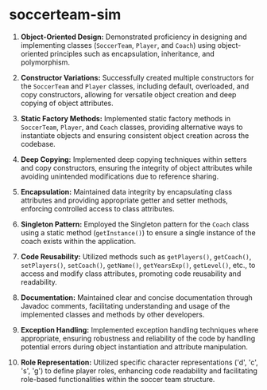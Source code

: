 # soccerteam-sim

1. **Object-Oriented Design:** Demonstrated proficiency in designing and implementing classes (`SoccerTeam`, `Player`, and `Coach`) using object-oriented principles such as encapsulation, inheritance, and polymorphism.

2. **Constructor Variations:** Successfully created multiple constructors for the `SoccerTeam` and `Player` classes, including default, overloaded, and copy constructors, allowing for versatile object creation and deep copying of object attributes.

3. **Static Factory Methods:** Implemented static factory methods in `SoccerTeam`, `Player`, and `Coach` classes, providing alternative ways to instantiate objects and ensuring consistent object creation across the codebase.

4. **Deep Copying:** Implemented deep copying techniques within setters and copy constructors, ensuring the integrity of object attributes while avoiding unintended modifications due to reference sharing.

5. **Encapsulation:** Maintained data integrity by encapsulating class attributes and providing appropriate getter and setter methods, enforcing controlled access to class attributes.

6. **Singleton Pattern:** Employed the Singleton pattern for the `Coach` class using a static method (`getInstance()`) to ensure a single instance of the coach exists within the application.

7. **Code Reusability:** Utilized methods such as `getPlayers()`, `getCoach()`, `setPlayers()`, `setCoach()`, `getName()`, `getYearsExp()`, `getLevel()`, etc., to access and modify class attributes, promoting code reusability and readability.

8. **Documentation:** Maintained clear and concise documentation through Javadoc comments, facilitating understanding and usage of the implemented classes and methods by other developers.

9. **Exception Handling:** Implemented exception handling techniques where appropriate, ensuring robustness and reliability of the code by handling potential errors during object instantiation and attribute manipulation.

10. **Role Representation:** Utilized specific character representations ('d', 'c', 's', 'g') to define player roles, enhancing code readability and facilitating role-based functionalities within the soccer team structure.


